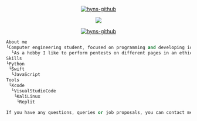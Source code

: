 <p align="center"> 
<a href="https://github.com/delincuencia" target="_blank"> <img src="https://media.discordapp.net/attachments/994766131359404082/1000967166293717072/cooltext416024677975260.png" alt="hyns-github"/></a>

<p align="center"> 
  <kbd>
<img src="https://media.discordapp.net/attachments/994766131359404082/1000964070868009142/b98875632e782df355c99271e895b980.gif">
  </kbd>
</p>
 
<p align="center"> 
<a href="https://github.com/delincuencia" target="_blank"> <img src="https://media.discordapp.net/attachments/994766131359404082/1000968704353386506/cooltext416025008205561.png" alt="hyns-github"/></a>

```cpp
About me
└Computer engineering student, focused on programming and developing ios applications
  └As a hobby I like to perform pentests on different pages in an ethical way and develop bots that automate tasks
Skills
└Python
 └Swift
  └JavaScript
Tools
 └Xcode
  └VisualStudioCode
   └KaliLinux
    └Replit

If you have any questions, queries or job proposals, you can contact me at discord hyns#1941 or instagram @hyns.btc
```
